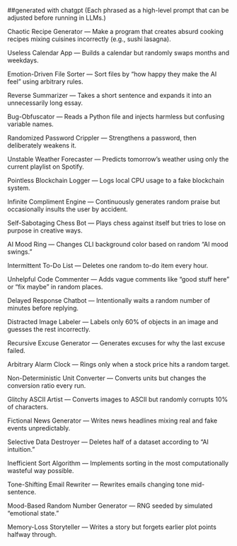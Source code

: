 ##generated with chatgpt
(Each phrased as a high-level prompt that can be adjusted before running in LLMs.)

Chaotic Recipe Generator — Make a program that creates absurd cooking recipes mixing cuisines incorrectly (e.g., sushi lasagna).

Useless Calendar App — Builds a calendar but randomly swaps months and weekdays.

Emotion-Driven File Sorter — Sort files by “how happy they make the AI feel” using arbitrary rules.

Reverse Summarizer — Takes a short sentence and expands it into an unnecessarily long essay.

Bug-Obfuscator — Reads a Python file and injects harmless but confusing variable names.

Randomized Password Crippler — Strengthens a password, then deliberately weakens it.

Unstable Weather Forecaster — Predicts tomorrow’s weather using only the current playlist on Spotify.

Pointless Blockchain Logger — Logs local CPU usage to a fake blockchain system.

Infinite Compliment Engine — Continuously generates random praise but occasionally insults the user by accident.

Self-Sabotaging Chess Bot — Plays chess against itself but tries to lose on purpose in creative ways.

AI Mood Ring — Changes CLI background color based on random “AI mood swings.”

Intermittent To-Do List — Deletes one random to-do item every hour.

Unhelpful Code Commenter — Adds vague comments like “good stuff here” or “fix maybe” in random places.

Delayed Response Chatbot — Intentionally waits a random number of minutes before replying.

Distracted Image Labeler — Labels only 60% of objects in an image and guesses the rest incorrectly.

Recursive Excuse Generator — Generates excuses for why the last excuse failed.

Arbitrary Alarm Clock — Rings only when a stock price hits a random target.

Non-Deterministic Unit Converter — Converts units but changes the conversion ratio every run.

Glitchy ASCII Artist — Converts images to ASCII but randomly corrupts 10% of characters.

Fictional News Generator — Writes news headlines mixing real and fake events unpredictably.

Selective Data Destroyer — Deletes half of a dataset according to “AI intuition.”

Inefficient Sort Algorithm — Implements sorting in the most computationally wasteful way possible.

Tone-Shifting Email Rewriter — Rewrites emails changing tone mid-sentence.

Mood-Based Random Number Generator — RNG seeded by simulated “emotional state.”

Memory-Loss Storyteller — Writes a story but forgets earlier plot points halfway through.